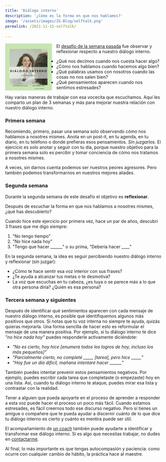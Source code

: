 ```yaml
---
title: 'Diálogo interno'
description: '¿Cómo es la forma en que nos hablamos?'
image: '/assets/images/IG-Blog/selftalk.png'
permalink: /2021-11-15-selftalk/

---
```

<a href="https://www.instagram.com/p/CWTOs-hJ7Po/"><img align="left" src='/assets/images/IG-Blog/selftalk.png' width='30%' style='margin-right:1em'></a> El [desafío de la semana pasada](https://www.instagram.com/p/CWTOs-hJ7Po/) fue observar y reflexionar respecto a nuestro diálogo interno.

- ¿Qué nos decimos cuando nos cuesta hacer algo?
- ¿Cómo nos hablamos cuando hacemos algo bien?
- ¿Qué palabras usamos con nosotros cuando las cosas no nos salen bien?
- ¿Qué pensamientos aparecen cuando nos sentimos estresades?

Hay varias maneras de trabajar con esa vocecita que escuchamos. Aquí les comparto un plan de 3 semanas y más para mejorar nuestra relación con nuestro diálogo interno.

### Primera semana

Recomiendo, primero, pasar una semana solo observando cómo nos hablamos a nosotres mismes. Anota en un post-it, en tu agenda, en tu diario, en tu teléfono o donde prefieras esos pensamientos. *Sin juzgarlos.* El ejercicio es solo anotar y seguir con tu día, porque nuestro objetivo para la primera semana solo es percibir y tomar conciencia de cómo nos tratamos a nosotres mismes. 

A veces, sin darnos cuenta podemos ser nuestros peores agresores. Pero también podemos transformarnos en nuestros mejores aliades.

### Segunda semana

Durante la segunda semana de este desafío el objetivo es **reflexionar**. 

Después de escuchar la forma en que nos hablamos a nosotres mismes, ¿qué has descubierto?

Cuando hice este ejercicio por primera vez, hace un par de años, descubrí 3 frases que me digo siempre:

1. "No tengo tiempo"
2. "No hice nada hoy"
3. "Tengo que hacer ______" o su prima, "Debería hacer ____"

En la segunda semana, la idea es seguir percibiendo nuestro diálogo interno y reflexionar (sin juzgar):

- ¿Cómo te hace sentir esa voz interior con sus frases?
- ¿Te ayuda a alcanzar tus metas o te desmotiva?
- La voz que escuchas en tu cabeza, ¿es tuya o se parece más a lo que otra persona diría? ¿Quién es esa persona?

### Tercera semana y siguientes

Después de identificar qué sentimientos aparecen con cada mensaje de nuestro diálogo interno, es posible que identifiquemos algunos más positivos que otros. 
Si notas que tu voz interna no siempre te ayuda, quizás quieras mejorarla. Una forma sencilla de hacer esto es reformular el mensaje de una manera positiva. Por ejemplo, si tu diálogo interno te dice *"no hice nada hoy"* puedes responderle activamente diciéndote:
- *"No es cierto, hoy hice [enumera todos los logros de hoy, incluso los más pequeños]"*
- *"Parcialmente cierto, no completé _____ [tarea], pero hice _____"*
- *"Hoy fue un día difícil, mañana intentaré hacer ______"*

También puedes intentar prevenir estos pensamientos negativos. Por ejemplo, puedes escribir cada tarea que completaste (o empezaste) hoy en una lista. Así, cuando tu diálogo interno te ataque, puedes mirar esa lista y contrastar con la realidad.

Tener a alguien que pueda apoyarte en el proceso de aprender a responder a esta voz puede hacer el proceso un poco más fácil. Cuando estamos estresades, es fácil creernos todo ese discurso negativo. Pero si tienes un amigue o compañere que te pueda ayudar a discernir cuánto de lo que dice tu diálogo interno es cierto y cuánto es mentira puede ser útil.

El acompañamiento de [un coach](https://vmorah.com/esp_coaching/) también puede ayudarte a identificar y transformar ese diálogo interno. Si es algo que necesitas trabajar, no dudes en [contactarme](https://vmorah.com/esp_coaching/).

Al final, lo más importante es que tengas autocompasión y paciencia: como ocurre con cualquier cambio de hábito, la práctica hace al maestre. 



